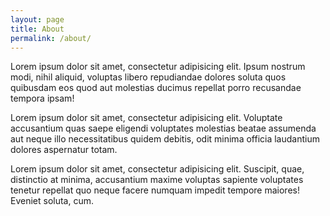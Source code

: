 ```yaml
---
layout: page
title: About
permalink: /about/
---
```


Lorem ipsum dolor sit amet, consectetur adipisicing elit. Ipsum nostrum modi, nihil aliquid, voluptas libero repudiandae dolores soluta quos quibusdam eos quod aut molestias ducimus repellat porro recusandae tempora ipsam!

Lorem ipsum dolor sit amet, consectetur adipisicing elit. Voluptate accusantium quas saepe eligendi voluptates molestias beatae assumenda aut neque illo necessitatibus quidem debitis, odit minima officia laudantium dolores aspernatur totam.

Lorem ipsum dolor sit amet, consectetur adipisicing elit. Suscipit, quae, distinctio at minima, accusantium maxime voluptas sapiente voluptates tenetur repellat quo neque facere numquam impedit tempore maiores! Eveniet soluta, cum.